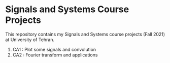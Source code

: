 # Signals and Systems Course Projects

This repository contains my Signals and Systems course projects (Fall 2021) at University of Tehran.

1. CA1 : Plot some signals and convolution
2. CA2 : Fourier transform and applications
